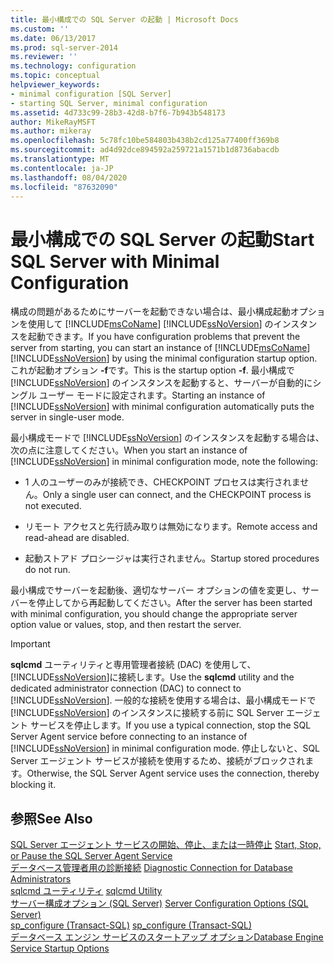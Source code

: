 ```yaml
---
title: 最小構成での SQL Server の起動 | Microsoft Docs
ms.custom: ''
ms.date: 06/13/2017
ms.prod: sql-server-2014
ms.reviewer: ''
ms.technology: configuration
ms.topic: conceptual
helpviewer_keywords:
- minimal configuration [SQL Server]
- starting SQL Server, minimal configuration
ms.assetid: 4d733c99-28b3-42d8-b7f6-7b943b548173
author: MikeRayMSFT
ms.author: mikeray
ms.openlocfilehash: 5c78fc10be584803b438b2cd125a77400ff369b8
ms.sourcegitcommit: ad4d92dce894592a259721a1571b1d8736abacdb
ms.translationtype: MT
ms.contentlocale: ja-JP
ms.lasthandoff: 08/04/2020
ms.locfileid: "87632090"
---
```

# <a name="start-sql-server-with-minimal-configuration"></a><span data-ttu-id="8e73b-102">最小構成での SQL Server の起動</span><span class="sxs-lookup"><span data-stu-id="8e73b-102">Start SQL Server with Minimal Configuration</span></span>
  <span data-ttu-id="8e73b-103">構成の問題があるためにサーバーを起動できない場合は、最小構成起動オプションを使用して [!INCLUDE[msCoName](../../includes/msconame-md.md)] [!INCLUDE[ssNoVersion](../../includes/ssnoversion-md.md)] のインスタンスを起動できます。</span><span class="sxs-lookup"><span data-stu-id="8e73b-103">If you have configuration problems that prevent the server from starting, you can start an instance of [!INCLUDE[msCoName](../../includes/msconame-md.md)] [!INCLUDE[ssNoVersion](../../includes/ssnoversion-md.md)] by using the minimal configuration startup option.</span></span> <span data-ttu-id="8e73b-104">これが起動オプション **-f**です。</span><span class="sxs-lookup"><span data-stu-id="8e73b-104">This is the startup option **-f**.</span></span> <span data-ttu-id="8e73b-105">最小構成で [!INCLUDE[ssNoVersion](../../includes/ssnoversion-md.md)] のインスタンスを起動すると、サーバーが自動的にシングル ユーザー モードに設定されます。</span><span class="sxs-lookup"><span data-stu-id="8e73b-105">Starting an instance of [!INCLUDE[ssNoVersion](../../includes/ssnoversion-md.md)] with minimal configuration automatically puts the server in single-user mode.</span></span>  
  
 <span data-ttu-id="8e73b-106">最小構成モードで [!INCLUDE[ssNoVersion](../../includes/ssnoversion-md.md)] のインスタンスを起動する場合は、次の点に注意してください。</span><span class="sxs-lookup"><span data-stu-id="8e73b-106">When you start an instance of [!INCLUDE[ssNoVersion](../../includes/ssnoversion-md.md)] in minimal configuration mode, note the following:</span></span>  
  
-   <span data-ttu-id="8e73b-107">1 人のユーザーのみが接続でき、CHECKPOINT プロセスは実行されません。</span><span class="sxs-lookup"><span data-stu-id="8e73b-107">Only a single user can connect, and the CHECKPOINT process is not executed.</span></span>  
  
-   <span data-ttu-id="8e73b-108">リモート アクセスと先行読み取りは無効になります。</span><span class="sxs-lookup"><span data-stu-id="8e73b-108">Remote access and read-ahead are disabled.</span></span>  
  
-   <span data-ttu-id="8e73b-109">起動ストアド プロシージャは実行されません。</span><span class="sxs-lookup"><span data-stu-id="8e73b-109">Startup stored procedures do not run.</span></span>  
  
 <span data-ttu-id="8e73b-110">最小構成でサーバーを起動後、適切なサーバー オプションの値を変更し、サーバーを停止してから再起動してください。</span><span class="sxs-lookup"><span data-stu-id="8e73b-110">After the server has been started with minimal configuration, you should change the appropriate server option value or values, stop, and then restart the server.</span></span>  
  
> [!IMPORTANT]  
>  <span data-ttu-id="8e73b-111">**sqlcmd** ユーティリティと専用管理者接続 (DAC) を使用して、 [!INCLUDE[ssNoVersion](../../includes/ssnoversion-md.md)]に接続します。</span><span class="sxs-lookup"><span data-stu-id="8e73b-111">Use the **sqlcmd** utility and the dedicated administrator connection (DAC) to connect to [!INCLUDE[ssNoVersion](../../includes/ssnoversion-md.md)].</span></span> <span data-ttu-id="8e73b-112">一般的な接続を使用する場合は、最小構成モードで [!INCLUDE[ssNoVersion](../../includes/ssnoversion-md.md)] のインスタンスに接続する前に SQL Server エージェント サービスを停止します。</span><span class="sxs-lookup"><span data-stu-id="8e73b-112">If you use a typical connection, stop the SQL Server Agent service before connecting to an instance of [!INCLUDE[ssNoVersion](../../includes/ssnoversion-md.md)] in minimal configuration mode.</span></span> <span data-ttu-id="8e73b-113">停止しないと、SQL Server エージェント サービスが接続を使用するため、接続がブロックされます。</span><span class="sxs-lookup"><span data-stu-id="8e73b-113">Otherwise, the SQL Server Agent service uses the connection, thereby blocking it.</span></span>  
  
## <a name="see-also"></a><span data-ttu-id="8e73b-114">参照</span><span class="sxs-lookup"><span data-stu-id="8e73b-114">See Also</span></span>  
 <span data-ttu-id="8e73b-115">[SQL Server エージェント サービスの開始、停止、または一時停止](../../ssms/agent/start-stop-or-pause-the-sql-server-agent-service.md) </span><span class="sxs-lookup"><span data-stu-id="8e73b-115">[Start, Stop, or Pause the SQL Server Agent Service](../../ssms/agent/start-stop-or-pause-the-sql-server-agent-service.md) </span></span>  
 <span data-ttu-id="8e73b-116">[データベース管理者用の診断接続](diagnostic-connection-for-database-administrators.md) </span><span class="sxs-lookup"><span data-stu-id="8e73b-116">[Diagnostic Connection for Database Administrators](diagnostic-connection-for-database-administrators.md) </span></span>  
 <span data-ttu-id="8e73b-117">[sqlcmd ユーティリティ](../../tools/sqlcmd-utility.md) </span><span class="sxs-lookup"><span data-stu-id="8e73b-117">[sqlcmd Utility](../../tools/sqlcmd-utility.md) </span></span>  
 <span data-ttu-id="8e73b-118">[サーバー構成オプション &#40;SQL Server&#41;](server-configuration-options-sql-server.md) </span><span class="sxs-lookup"><span data-stu-id="8e73b-118">[Server Configuration Options &#40;SQL Server&#41;](server-configuration-options-sql-server.md) </span></span>  
 <span data-ttu-id="8e73b-119">[sp_configure &#40;Transact-SQL&#41;](/sql/relational-databases/system-stored-procedures/sp-configure-transact-sql) </span><span class="sxs-lookup"><span data-stu-id="8e73b-119">[sp_configure &#40;Transact-SQL&#41;](/sql/relational-databases/system-stored-procedures/sp-configure-transact-sql) </span></span>  
 [<span data-ttu-id="8e73b-120">データベース エンジン サービスのスタートアップ オプション</span><span class="sxs-lookup"><span data-stu-id="8e73b-120">Database Engine Service Startup Options</span></span>](database-engine-service-startup-options.md)  
  
  
